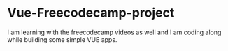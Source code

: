 # Vue-Freecodecamp-project
I am learning with the freecodecamp videos as well and I am coding along while building some simple VUE apps.
